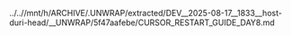 ../..//mnt/h/ARCHIVE/.UNWRAP/extracted/DEV__2025-08-17__1833__host-duri-head/__UNWRAP/5f47aafebe/CURSOR_RESTART_GUIDE_DAY8.md